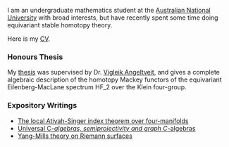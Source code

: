 I am an undergraduate mathematics student at the <a href="https://www.anu.edu.au/">Australian National University</a> with broad interests, but have recently spent some time doing equivariant stable homotopy theory.

Here is my [CV](./CV.pdf).

### Honours Thesis

My [thesis](./thesis.pdf) was supervised by Dr. <a href="https://maths.anu.edu.au/people/academics/vigleik-angeltveit/">Vigleik Angeltveit</a>, and gives a complete algebraic description of the homotopy Mackey functors of the equivariant Eilenberg-MacLane spectrum HF_2 over the Klein four-group.

### Expository Writings

* [The local Atiyah-Singer index theorem over four-manifolds](./Atiyah-Singer_index_theorem.pdf)
* [Universal C<sup>*</sup>-algebras, semiprojectivity and graph C<sup>*</sup>-algebras](./Operator_algebras.pdf)
* [Yang-Mills theory on Riemann surfaces](./Yang-Mills_Riemann_surfaces.pdf)
